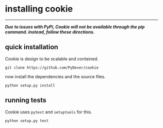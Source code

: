 
# installing cookie
<hr>

***Due to issues with PyPi, Cookie will not be available through the pip command. instead, follow these directions.***
## quick installation
Cookie is design to be scalable and contained. 
```
git clone https://github.com/PyDever/cookie
```
now install the dependencies and the source files. 
```
python setup.py install
```

## running tests
Cookie uses `pytest` and `setuptools` for this.
```
python setup.py test
```

